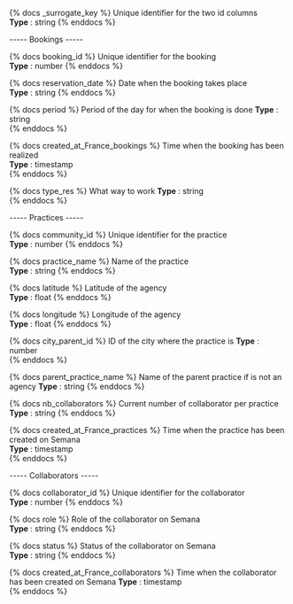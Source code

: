 {% docs _surrogate_key %}
Unique identifier for the two id columns  
**Type** : string
{% enddocs %}

----- Bookings -----

{% docs booking_id %}
Unique identifier for the booking  
**Type** : number
{% enddocs %}

{% docs reservation_date %}
Date when the booking takes place  
**Type** : string
{% enddocs %}

{% docs period %}
Period of the day for when the booking is done
**Type** : string  
{% enddocs %}

{% docs created_at_France_bookings %}
Time when the booking has been realized  
**Type** : timestamp  
{% enddocs %}

{% docs type_res %}
What way to work
**Type** : string  
{% enddocs %}

----- Practices -----

{% docs community_id %}
Unique identifier for the practice  
**Type** : number
{% enddocs %}

{% docs practice_name %}
Name of the practice  
**Type** : string
{% enddocs %}

{% docs latitude %}
Latitude of the agency  
**Type** : float
{% enddocs %}

{% docs longitude %}
Longitude of the agency  
**Type** : float
{% enddocs %}

{% docs city_parent_id %}
ID of the city where the practice is
**Type** : number  
{% enddocs %}

{% docs parent_practice_name %}
Name of the parent practice if is not an agency 
**Type** : string
{% enddocs %}

{% docs nb_collaborators %}
Current number of collaborator per practice 
**Type** : string
{% enddocs %}

{% docs created_at_France_practices %}
Time when the practice has been created on Semana  
**Type** : timestamp  
{% enddocs %}

----- Collaborators -----

{% docs collaborator_id %}
Unique identifier for the collaborator  
**Type** : number
{% enddocs %}

{% docs role %}
Role of the collaborator on Semana  
**Type** : string
{% enddocs %}

{% docs status %}
Status of the collaborator on Semana  
**Type** : string
{% enddocs %}

{% docs created_at_France_collaborators %}
Time when the collaborator has been created on Semana 
**Type** : timestamp  
{% enddocs %}
